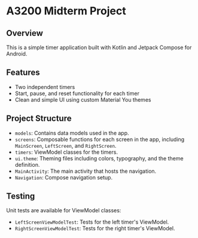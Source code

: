 # A3200 Midterm Project

## Overview
This is a simple timer application built with Kotlin and Jetpack Compose for Android.

## Features
- Two independent timers
- Start, pause, and reset functionality for each timer
- Clean and simple UI using custom Material You themes

## Project Structure
- `models`: Contains data models used in the app.
- `screens`: Composable functions for each screen in the app, including `MainScreen`, `LeftScreen`, and `RightScreen`.
- `timers`: ViewModel classes for the timers.
- `ui.theme`: Theming files including colors, typography, and the theme definition.
- `MainActivity`: The main activity that hosts the navigation.
- `Navigation`: Compose navigation setup.


## Testing
Unit tests are available for ViewModel classes:
- `LeftScreenViewModelTest`: Tests for the left timer's ViewModel.
- `RightScreenViewModelTest`: Tests for the right timer's ViewModel.
